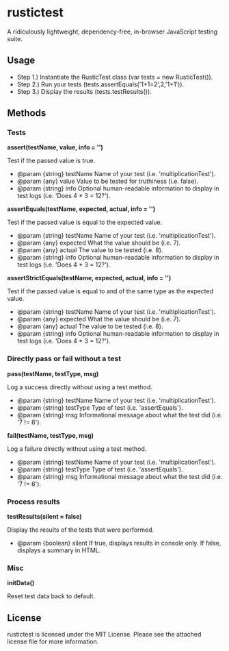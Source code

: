 # rustictest
A ridiculously lightweight, dependency-free, in-browser JavaScript testing suite.

## Usage
* Step 1.) Instantiate the RusticTest class (var tests = new RusticTest()).
* Step 2.) Run your tests (tests.assertEquals('1+1=2',2,'1+1')).
* Step 3.) Display the results (tests.testResults()).

## Methods
### Tests
**assert(testName, value, info = '')**

Test if the passed value is true.
* @param {string} testName Name of your test (i.e. 'multiplicationTest').
* @param {any} value Value to be tested for truthiness (i.e. false).
* @param {string} info Optional human-readable information to display in test logs (i.e. 'Does 4 * 3 = 12?').

**assertEquals(testName, expected, actual, info = '')**

Test if the passed value is equal to the expected value.
* @param {string} testName Name of your test (i.e. 'multiplicationTest').
* @param {any} expected What the value should be (i.e. 7).
* @param {any} actual The value to be tested (i.e. 8).
* @param {string} info Optional human-readable information to display in test logs (i.e. 'Does 4 * 3 = 12?').

**assertStrictEquals(testName, expected, actual, info = '')**

Test if the passed value is equal to and of the same type as the expected value.
* @param {string} testName Name of your test (i.e. 'multiplicationTest').
* @param {any} expected What the value should be (i.e. 7).
* @param {any} actual The value to be tested (i.e. 8).
* @param {string} info Optional human-readable information to display in test logs (i.e. 'Does 4 * 3 = 12?').

### Directly pass or fail without a test
**pass(testName, testType, msg)**

Log a success directly without using a test method.
* @param {string} testName Name of your test (i.e. 'multiplicationTest').
* @param {string} testType Type of test (i.e. 'assertEquals').
* @param {string} msg Informational message about what the test did (i.e. '7 != 6').

**fail(testName, testType, msg)**

Log a failure directly without using a test method.
* @param {string} testName Name of your test (i.e. 'multiplicationTest').
* @param {string} testType Type of test (i.e. 'assertEquals').
* @param {string} msg Informational message about what the test did (i.e. '7 != 6').

### Process results
**testResults(silent = false)**

Display the results of the tests that were performed.
* @param {boolean} silent If true, displays results in console only. If false, displays a summary in HTML.

### Misc
**initData()**

Reset test data back to default.

## License
rustictest is licensed under the MIT License. Please see the attached license file for more information.

